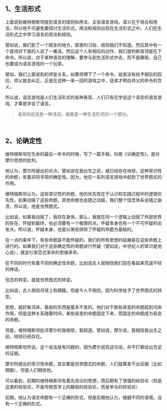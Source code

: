 <h2>1、生活形式</h2><p data-pid="iyozJbvx">上面说到维特根斯坦提到语言的规则和用法，主张语言游戏，语义在于场合和用法，所以他不可避免要探讨生活形式。用法和规则出现在生活形式之中，人们在生活形式之中学习语言的用法和规则。</p><p data-pid="jSptb41H">譬如说，我们到了一个陌生的地方，那里的习俗、规则我们不知道。然后其中有一个首领对下面的人说了一番话，然后这个人有相应的动作，我们就判断首领是在下命令。所以说，对于某种语言的理解，要参与到生活形式中去，而不是静观，自己也要成为语言游戏的一个玩家。</p><p data-pid="u4f7q0Bo">譬如，我们上面说到的师徒关系，如果师傅下了一个命令，徒弟没有给予相应的回应，师父就会纠正，正是在这种一来一回的游戏之中，徒弟才明白师父的命令的含义。</p><p data-pid="HUmyP0yE">所以说，语言游戏是人们生活形式的各种表现，人们只有在学会这个语言的语言游戏，才算是学会了语言。</p><blockquote data-pid="E4EfLL5M">语言的述说是一种活动，或者是一种生活形式的一个部分。</blockquote><p class="ztext-empty-paragraph"><br/></p><h2>2、论确定性</h2><p data-pid="9jyb0fi9">维特根斯坦在生命的最后一年半的时候，写了一篇手稿，叫做《论确定性》，是对摩尔思想的批判。</p><p data-pid="-aOZj_5e">他认为，摩尔所提出的论点，譬如说在我出生之前，就已经存在地球，这种常识性的命题，有着非同寻常的确定性。因为，他在一系列语言游戏中起到了世界图式的作用。</p><p data-pid="brXRJPFU">维特根斯坦认为，这些常识性的命题，他的优先性在于认识和实践过程中的逻辑优先性。如果动摇了这些命题，其他命题也会随之动摇，我们整个信念体系会随之崩溃，所以说，他是世界图式。</p><p data-pid="3OKubbJD">比如说，如果我动摇了，我存在身体，那么，我就在同一个逻辑上动摇了外部世界的存在，怀疑到最终，也必须要有一个极限的点。怀疑本身也有一个不可怀疑的出发点。所以说，怀疑本身，也是以某些排除了怀疑的命题为基础的。</p><p data-pid="dPtAk4vO">在一点的条件下，有些命题是不能怀疑的，我们的所有思想的延展是在这些命题上进行的。如果我们对于这些确定性的命题进行怀疑（譬如说，中世纪人的常识是地心说），就会引发范式革命的思维革命。</p><p data-pid="ldTOo_Zw">在不同的时代有着不同的确定性命题，比如说古人就相信我们现在看起来荒诞不经的神话。</p><p data-pid="dNuEO1c9">信念的转变，就是世界图式的转变。</p><p data-pid="06azOhCT">比如说，古人相信月球上有嫦娥，但是今人不相信。因为科学给予了世界图式的转变。</p><p data-pid="ZtlWiNWC">思想，就好象河床，基层的东西是基本不变的。他们对于那些易变的命题起到河床作用，但是这种关系随着时间，某些易变的命题固定下来，而固定的命题成为易变的命题。</p><p data-pid="boWT6bB1">但是，维特根斯坦批评摩尔的我相信，我知道。譬如说，摩尔说，我相信我出生之前，地球已经存在。</p><p data-pid="m0jer5Qv">维特根斯坦所说，这个说法是有问题的，因为摩尔说完这句话，并不打算给出充足的证据。</p><p data-pid="WO40by9s">摩尔所提出的常识性命题，其实都是世界图式的命题，人们就算拿不出证据（比如嫦娥），但是人们相信他。</p><p data-pid="2Qu0wDYm">可以看到，前期的维特根斯坦有着先验论的思想，而后期有了很强的经验论（但是这里的经验论，不是传统哲学上的静观的经验论，而是参与的经验论）</p><p data-pid="XIHFG5uJ">前期，他认为语言命题有一个正确的形式，但是后期他认为，根据不同的语境，没有一个正确的形式。</p>